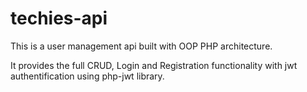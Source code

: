 # techies-api

This is a user management api built with OOP PHP architecture.

It provides the full CRUD, Login and Registration functionality with jwt authentification using php-jwt library.

